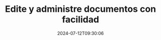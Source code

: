 ---
############################# Static ############################
layout: "family"
date: 2024-07-12T09:30:06
draft: false

product: "Editor"
product_tag: "editor"

############################# Head ############################
head_title: "Solución de edición de documentos | API locales y aplicación gratuita"
head_description: "Edite MS Office, OpenDocument, imágenes PDF y otros formatos de archivo utilizando la solución local o utilice la aplicación Online Document Editor."

############################# Header ############################
title: "Edite y administre documentos con facilidad"
description: |
  Editor de documentos para manipular Microsoft Office, OpenOffice, PDF, HTML y otros formatos de archivos de documentos.

  Crea nuevos documentos desde cero.

  Administre fácilmente los campos de formulario dentro de los documentos.
  
############################# Platforms ############################
supported_platforms:
  enable: true  
  head_title: "Elige tu plataforma"
  title: "Independencia de plataforma"
  description: "La biblioteca GroupDocs.Editor admite los siguientes sistemas operativos y marcos:"
  details_link_title: "Aprende más"
  items:
    # supported_platforms loop
    - title: ".NET"
      description: "GroupDocs.Editor para .NET"
      color: "blue"
      tag: "net"
      link: "/editor/net/"
      features_link: "https://docs.groupdocs.com/editor/net/system-requirements/"
      features:
        # features loop
        - content: ".NET Framework 4.6.2 o superior  <br>  .NET Core 2.0 o superior  <br>  .NET 6.0 o superior <br>  Mono Framework 2.6.7 o superior"
          rows: "4"
        # features loop
        - content: "Windows, Linux, MacOS"
          rows: "1"
        # features loop
        - content: "Microsoft Visual Studio  <br>  Xamarin (Android, iOS, Mac)  <br>  MonoDevelop"
          rows: "3"
         # features loop
        - content: "Más de 60 formatos de archivo"
          rows: "1"
    
    # supported_platforms loop
    - title: "Java"
      description: "GroupDocs.Editor para Java"
      color: "red"
      tag: "java"
      link: "/editor/java/"
      features_link: "https://docs.groupdocs.com/editor/java/system-requirements/"
      features:
        # features loop
        - content: "J2SE 8.0 o superior"
          rows: "4"
        # features loop
        - content:  "Windows, Linux, MacOS"
          rows: "1"
        # features loop
        - content:  "IntelliJ IDEA  <br>  Eclipse  <br>  NetBeans"
          rows: "3"
         # features loop
        - content:  "Más de 50 formatos de archivo"
          rows: "1"
    
    # supported_platforms loop
    - title: "Node.js"
      description: "GroupDocs.Editor para Node.js"
      color: "green"
      tag: "nodejs-java"
      link: "/editor/nodejs-java/"
      features_link: "https://docs.groupdocs.com/editor/nodejs-java/system-requirements/"
      features:
        # features loop
        - content: "Node.js 16+ y J2SE 8.0 (1.8)+"
          rows: "4"
        # features loop
        - content: Windows, Linux, Mac OS
          rows: "1"
        # features loop
        - content:  "Atom <br> Visual Studio Code <br> Cualquier otro editor de texto"
          rows: "3"
         # features loop
        - content:  "Más de 50 formatos de archivo"
          rows: "1"
 
############################# Features ############################

features:
  enable: true
  title: "GroupDocs.Editor de un vistazo"
  description: "API para editar, traducir y guardar varios formatos de documentos sin problemas."

  items:
    # feature loop
    - icon: "merge"
      title: "Editar múltiples formatos de archivos"
      content: "Edite sin problemas varios formatos PDF, Office y muchos otros formatos compatibles."

    # feature loop
    - icon: "split"
      title: "Traducir a HTML/CSS"
      content: "Traduzca documentos a formato HTML/CSS compatible con editores WYSIWYG."

    # feature loop
    - icon: "structure"
      title: "Guardar documentos editados"
      content: "Guarde el HTML/CSS editado en el formato del documento de origen o expórtelo a PDF."
    
    # feature loop
    - icon: "preview"
      title: "Extracción de información del documento."
      content: "Extraiga información como el número de páginas, el tamaño y el estado de cifrado."

############################# Code samples ############################
code_samples:
  enable: true
  title: "Muestra de código práctico"
  description: "Algunos casos de uso de operaciones típicas de GroupDocs.Editor."
  items:
    # code sample loop
    - title: "Editar un documento"
      content: |
        GroupDocs.Editor le permite editar varios formatos de documentos y guardar los cambios. Puede editar documentos completos o partes específicas de sus documentos. 
      samples:
        - language: "C#"
          color: "blue"
          content: |
            ```csharp {style=abap}   
             // Load document
            Editor editor = new Editor("sample.docx");
            
            // Edit document
            EditableDocument editableDocument = editor.Edit();
            
            // Save edited document
            editor.Save(editableDocument, "edited_sample.docx");
            ```
        - language: "Java"
          color: "red"
          content: |
            ```java {style=abap}   
            // Load document
            Editor editor = new Editor("sample.docx");
            
            // Edit document
            EditableDocument editableDocument = editor.edit();
            
            // Save edited document
            editor.save(editableDocument, "edited_sample.docx");
            ```
        - language: "TypeScript"
          color: "green"
          content: |
            ```javascript {style=abap}   
            // Load document
            const editor = new Editor("sample.docx");
            
            // Edit document
            const editableDocument = editor.edit();
            
            // Save edited document
            editor.save(editableDocument, "edited_sample.docx");
            ```

############################# Formats ############################
formats:
  enable: true
  title:  "Más de 60 formatos de archivo compatibles"
  description: "GroupDocs.Editor admite operaciones con una amplia gama de [formatos de documentos] (https://docs.groupdocs.com/editor/net/supported-document-formats/)." 

############################# Metrics ############################

metrics:
  enable: true
  title: "Métricas detalladas y conocimientos estadísticos"
  description: "Sumérjase en un desglose detallado de nuestras cifras clave, proporcionando métricas completas e información estadística sobre nuestros logros, impacto y crecimiento."

  items:
    # metrics loop
    - number: "60+"
      title: "Formatos soportados"
      content: "Cada biblioteca admite la edición de más de 60 de los formatos de archivos y documentos más populares."

    # metrics loop
    - number: "274k"
      title: "Descargas NuGet"
      content: "GroupDocs.Editor para .NET tiene más de 274.000 descargas desde el administrador de paquetes NuGet."

    # metrics loop
    - number: "5.5k"
      title: "Descargas de Maven"
      content: "GroupDocs.Editor para Java tiene más de 5,5 mil descargas desde nuestro repositorio Maven."
    
    # metrics loop
    - number: "140+"
      title: "Clientes felices"
      content: "Nuestras bibliotecas son utilizadas tanto por pequeños desarrolladores individuales como por empresas líderes de todo el mundo."


############################# Customers ############################
# logo size X1 => 170:70  X2 => 340 : 140

customers:
  enable: true
  title: "Nuestros clientes felices"
  description: "Las bibliotecas de GroupDocs son utilizadas por marcas distinguidas y reconocidas a nivel mundial en todo el mundo."

  items:
    # customers loop
    - title: "BenQ Corporation"
      logo: "benq"
    # customers loop
    - title: "Nasdaq Stock Market"
      logo: "nasdaq"
    # customers loop
    - title: "AT&T Inc."
      logo: "att"
    # customers loop
    - title: "AstraZeneca"
      logo: "astrazeneca"
    # customers loop
    - title: "Central Bank of Argentina"
      logo: "argentinacentralbank"
    # customers loop
    - title: "Roche Holding AG"
      logo: "roche"
    # customers loop
    - title: "Capita"
      logo: "capita"
    # customers loop
    - title: "Axa S.A."
      logo: "axa"
    # customers loop
    - title: "Instructure Inc."
      logo: "instructure"
     # customers loop
    - title: "Wipro"
      logo: "wipro"

############################# Actions ############################

actions:
  enable: true
  title: "¿Listo para comenzar?"
  description: "Pruebe las funciones de GroupDocs.Editor de forma gratuita en su plataforma."
  items:
    #  loop
    - title: ".NET"
      link: "/editor/net/"
      color: "blue"
        #  loop
    - title: "Java"
      link: "/editor/java/"
      color: "red"
        #  loop
    - title: "Node.js"
      link: "/editor/nodejs-java/"
      color: "green"

############################# Faq ############################

faq:
  enable: true
  title:  "Preguntas frecuentes"
  description:  "Respuestas a las preguntas más frecuentes."
  items:
    #  loop
    - question: "¿La biblioteca GroupDocs.Editor necesita algún otro software de terceros para manipular documentos?"
      answer: |
        GroupDocs.Editor no requiere la instalación de ningún software externo como Adobe Acrobat, Microsoft Office o cualquier otro.
     #  loop
    - question:  "¿Puedo probar la biblioteca GroupDocs.Editor antes de comprarla?"
      answer: |
        Sí, puedes probar GroupDocs.Editor sin comprar una licencia. Una vez instalada sin licencia, la biblioteca funciona en modo de prueba. En este modo, se agregan insignias de prueba al documento resultante y se recorta a las primeras 3 páginas. Si desea probar GroupDocs.Editor sin las limitaciones de la versión de prueba, también puede solicitar una licencia temporal de 30 días. Para obtener más detalles, consulte [Obtener una licencia temporal](https://purchase.groupdocs.com/temporary-license/).
    #  loop 
    - question:  "¿Qué licencias tienes?"
      answer: |
        Ofrecemos varios tipos de licencias para satisfacer las necesidades de desarrolladores o empresas particulares. Los tipos de licencia dependen de la cantidad de desarrolladores, la cantidad de ubicaciones de sitios de desarrolladores y si necesita entregar nuestro SDK/API a sus clientes finales. Alternativamente, puede elegir licencias medidas según el uso mensual del producto. Obtenga más información en [Tipos de licencia](https://purchase.groupdocs.com/policies/license-types/).                      
     
############################# Cloud ############################

cloud_links:
  enable: true
  title: "API de código bajo de GroupDocs.Editor"
  description: "Acelere la edición de documentos en cualquier tipo de aplicación con nuestra API REST basada en la nube."

  items:
    #  loop
    - icon: "groupdocs_editor-for-curl"
      title: "GroupDocs.Editor nube para cURL"
      link: "https://products.groupdocs.cloud/editor/curl"
      content: "Comandos cURL simples para la API de la nube del editor de documentos RESTful para editar y traducir documentos."

    #  loop
    - icon: "groupdocs_editor-for-net"
      title: "GroupDocs.Editor Nube para .NET"
      link: "https://products.groupdocs.cloud/editor/net"
      content: "Cloud SDK para Microsoft .NET para implementar funciones de edición rápida de documentos en aplicaciones basadas en .NET."

    #  loop
    - icon: "groupdocs_editor-for-java"
      title: "GroupDocs.Editor Nube para Java"
      link: "https://products.groupdocs.cloud/editor/java"
      content: "Edite y traduzca documentos en sus aplicaciones Java utilizando nuestra API en la nube."
    
############################# Apps ############################

app_links:
  enable: true
  title: "Aplicaciones GroupDocs.Editor NoCode"
  description: "Aplicación en línea que le permite editar más de 170 formatos de archivos populares en el navegador."

  items:
    #  loop
    - icon: "groupdocs_editor-app"
      title: "GroupDocs.editor Total"
      link: "https://products.groupdocs.app/editor/total"
      content: "Pruebe nuestra aplicación en línea gratuita para editar más de 30 tipos de archivos sin salir de su navegador web favorito."

    #  loop
    - icon: "groupdocs_words-app"
      title:  "GroupDocs.editor DOCX"
      link: "https://products.groupdocs.app/editor/docx"
      content: "Edite archivos DOCX en línea sin problemas."

    #  loop
    - icon: "groupdocs_pdf-app"
      title:  "GroupDocs.editor PDF"
      link: "https://products.groupdocs.app/editor/pdf"
      content: "Edite archivos PDF directamente desde el navegador web."
    
---